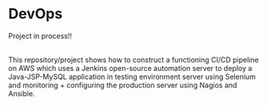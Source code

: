 # DevOps

Project in process!!

<br>This repository/project shows how to construct a functioning CI/CD pipeline on AWS which uses a Jenkins open-source automation server to deploy a Java-JSP-MySQL application in testing environment server using Selenium and monitoring + configuring the production server using Nagios and Ansible.
